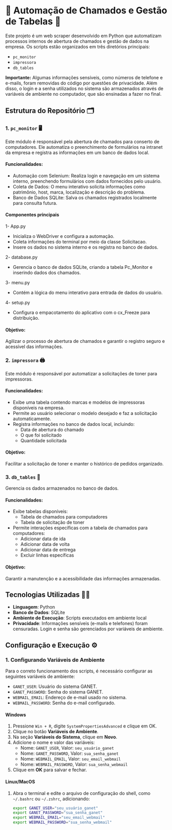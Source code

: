 # 🤖 Automação de Chamados e Gestão de Tabelas 🤖

Este projeto é um web scraper desenvolvido em Python que automatizam processos internos de abertura de chamados e gestão de dados na empresa. Os scripts estão organizados em três diretórios principais:

- `pc_monitor`
- `impressora`
- `db_tables`

**Importante:** Algumas informações sensíveis, como números de telefone e e-mails, foram removidas do código por questões de privacidade. Além disso, o login e a senha utilizados no sistema são armazenados através de variáveis de ambiente no computador, que são ensinadas a fazer no final.

## Estrutura do Repositório 🗂️
### 1. `pc_monitor` 🖥️

Este módulo é responsável pela abertura de chamados para conserto de computadores. Ele automatiza o preenchimento de formulários na intranet da empresa e registra as informações em um banco de dados local.

#### Funcionalidades:
- Automação com Selenium: Realiza login e navegação em um sistema interno, preenchendo formulários com dados fornecidos pelo usuário.  
- Coleta de Dados: O menu interativo solicita informações como patrimônio, host, marca, localização e descrição do problema.  
- Banco de Dados SQLite: Salva os chamados registrados localmente para consulta futura.  

#### Componentes principais
1- App.py
  - Inicializa o WebDriver e configura a automação.
  - Coleta informações do terminal por meio da classe Solicitacao.
  - Insere os dados no sistema interno e os registra no banco de dados.

2- database.py  
  - Gerencia o banco de dados SQLite, criando a tabela Pc_Monitor e inserindo dados dos chamados.

3- menu.py
  - Contém a lógica do menu interativo para entrada de dados do usuário.

4- setup.py
  - Configura o empacotamento do aplicativo com o cx_Freeze para distribuição.


#### Objetivo:
Agilizar o processo de abertura de chamados e garantir o registro seguro e acessível das informações.

### 2. `impressora` 🖨️

Este módulo é responsável por automatizar a solicitações de toner para impressoras.

#### Funcionalidades:
- Exibe uma tabela contendo marcas e modelos de impressoras disponíveis na empresa.
- Permite ao usuário selecionar o modelo desejado e faz a solicitação automaticamente.
- Registra informações no banco de dados local, incluindo:
  - Data de abertura do chamado
  - O que foi solicitado
  - Quantidade solicitada

#### Objetivo:
Facilitar a solicitação de toner e manter o histórico de pedidos organizado.

### 3. `db_tables` 📅

Gerencia os dados armazenados no banco de dados.

#### Funcionalidades:
- Exibe tabelas disponíveis:
  - Tabela de chamados para computadores
  - Tabela de solicitação de toner
- Permite interações específicas com a tabela de chamados para computadores:
  - Adicionar data de ida
  - Adicionar data de volta
  - Adicionar data de entrega
  - Excluir linhas específicas

#### Objetivo:
Garantir a manutenção e a acessibilidade das informações armazenadas.

## Tecnologias Utilizadas 👨‍💻

- **Linguagem**: Python
- **Banco de Dados**: SQLite
- **Ambiente de Execução**: Scripts executados em ambiente local
- **Privacidade**: Informações sensíveis (e-mails e telefones) foram censuradas. Login e senha são gerenciados por variáveis de ambiente.

## Configuração e Execução ⚙️

### 1. Configurando Variáveis de Ambiente 

Para o correto funcionamento dos scripts, é necessário configurar as seguintes variáveis de ambiente:

- `GANET_USER`: Usuário do sistema GANET.
- `GANET_PASSWORD`: Senha do sistema GANET.
- `WEBMAIL_EMAIL`: Endereço de e-mail usado no sistema.
- `WEBMAIL_PASSWORD`: Senha do e-mail configurado.

#### **Windows**

1. Pressione `Win + R`, digite `SystemPropertiesAdvanced` e clique em OK.
2. Clique no botão **Variáveis de Ambiente**.
3. Na seção **Variáveis do Sistema**, clique em **Novo**.
4. Adicione o nome e valor das variáveis:
   - Nome: `GANET_USER`, Valor: `seu_usuário_ganet`
   - Nome: `GANET_PASSWORD`, Valor: `sua_senha_ganet`
   - Nome: `WEBMAIL_EMAIL`, Valor: `seu_email_webmail`
   - Nome: `WEBMAIL_PASSWORD`, Valor: `sua_senha_webmail`
5. Clique em **OK** para salvar e fechar.

#### **Linux/MacOS**

1. Abra o terminal e edite o arquivo de configuração do shell, como `~/.bashrc` ou `~/.zshrc`, adicionando:

   ```bash
   export GANET_USER="seu_usuário_ganet"
   export GANET_PASSWORD="sua_senha_ganet"
   export WEBMAIL_EMAIL="seu_email_webmail"
   export WEBMAIL_PASSWORD="sua_senha_webmail"
